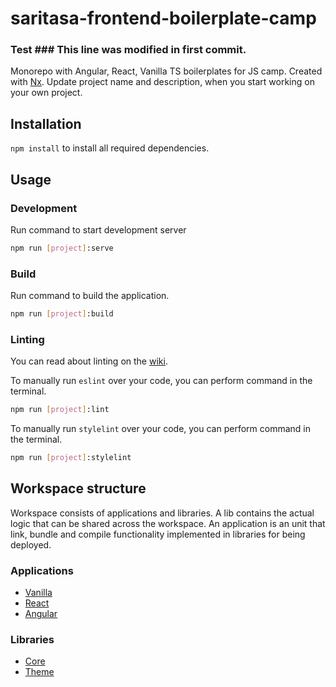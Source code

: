 # saritasa-frontend-boilerplate-camp

### Test ### This line was modified in first commit.

Monorepo with Angular, React, Vanilla TS boilerplates for JS camp. Created with [Nx](https://nx.dev/). Update project name and description, when you start working on your own project.

## Installation

`npm install` to install all required dependencies.

## Usage

### Development

Run command to start development server

```bash
npm run [project]:serve
```

### Build

Run command to build the application.

```bash
npm run [project]:build
```

### Linting

You can read about linting on the [wiki](https://wiki.saritasa.rocks/frontend/tools/linting/).

To manually run `eslint` over your code, you can perform command in the terminal.

```bash
npm run [project]:lint
```

To manually run `stylelint` over your code, you can perform command in the terminal.

```bash
npm run [project]:stylelint
```

## Workspace structure

Workspace consists of applications and libraries. A lib contains the actual logic that can be shared across the workspace. An application is an unit that link, bundle and compile functionality implemented in libraries for being deployed.

### Applications

- [Vanilla](apps/vanilla/README.md)
- [React](apps/react/README.md)
- [Angular](apps/angular/README.md)

### Libraries

- [Core](libs/core/README.md)
- [Theme](libs/theme/README.md)
